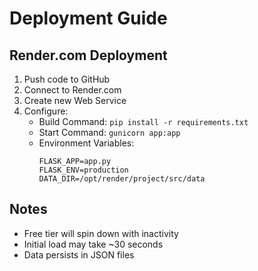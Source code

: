 # Deployment Guide

## Render.com Deployment
1. Push code to GitHub
2. Connect to Render.com
3. Create new Web Service
4. Configure:
   - Build Command: `pip install -r requirements.txt`
   - Start Command: `gunicorn app:app`
   - Environment Variables:
     ```
     FLASK_APP=app.py
     FLASK_ENV=production
     DATA_DIR=/opt/render/project/src/data
     ```

## Notes
- Free tier will spin down with inactivity
- Initial load may take ~30 seconds
- Data persists in JSON files